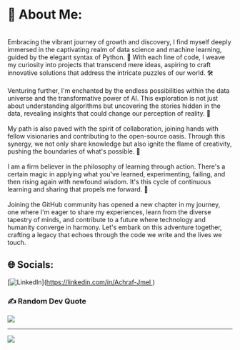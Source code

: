 # 💫 About Me:
<br>Embracing the vibrant journey of growth and discovery, I find myself deeply immersed in the captivating realm of data science and machine learning, guided by the elegant syntax of Python. 📘 With each line of code, I weave my curiosity into projects that transcend mere ideas, aspiring to craft innovative solutions that address the intricate puzzles of our world. 🛠️<br><br>Venturing further, I'm enchanted by the endless possibilities within the data universe and the transformative power of AI. This exploration is not just about understanding algorithms but uncovering the stories hidden in the data, revealing insights that could change our perception of reality. 🧬<br><br>My path is also paved with the spirit of collaboration, joining hands with fellow visionaries and contributing to the open-source oasis. Through this synergy, we not only share knowledge but also ignite the flame of creativity, pushing the boundaries of what's possible. 🤝<br><br>I am a firm believer in the philosophy of learning through action. There's a certain magic in applying what you've learned, experimenting, failing, and then rising again with newfound wisdom. It's this cycle of continuous learning and sharing that propels me forward. 🚀<br><br>Joining the GitHub community has opened a new chapter in my journey, one where I'm eager to share my experiences, learn from the diverse tapestry of minds, and contribute to a future where technology and humanity converge in harmony. Let's embark on this adventure together, crafting a legacy that echoes through the code we write and the lives we touch.


## 🌐 Socials:
[![LinkedIn](https://img.shields.io/badge/LinkedIn-%230077B5.svg?logo=linkedin&logoColor=white)]([https://linkedin.com/in/Achraf-Jmel ](https://www.linkedin.com/in/achraf-jmel-4556b5213/)) 


### ✍️ Random Dev Quote
![](https://quotes-github-readme.vercel.app/api?type=horizontal&theme=radical)


---
[![](https://visitcount.itsvg.in/api?id=achrafjm&icon=0&color=0)](https://visitcount.itsvg.in)

<!-- Proudly created with GPRM ( https://gprm.itsvg.in ) -->
